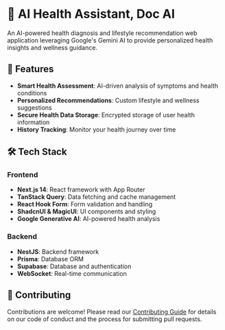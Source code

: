 # 🏥 AI Health Assistant, Doc AI

An AI-powered health diagnosis and lifestyle recommendation web application leveraging Google's Gemini AI to provide personalized health insights and wellness guidance.

## 🌟 Features

- **Smart Health Assessment**: AI-driven analysis of symptoms and health conditions
- **Personalized Recommendations**: Custom lifestyle and wellness suggestions
- **Secure Health Data Storage**: Encrypted storage of user health information
- **History Tracking**: Monitor your health journey over time

## 🛠️ Tech Stack

### Frontend
- **Next.js 14**: React framework with App Router
- **TanStack Query**: Data fetching and cache management
- **React Hook Form**: Form validation and handling
- **ShadcnUI & MagicUI**: UI components and styling
- **Google Generative AI**: AI-powered health analysis

### Backend
- **NestJS**: Backend framework
- **Prisma**: Database ORM
- **Supabase**: Database and authentication
- **WebSocket**: Real-time communication

## 🤝 Contributing

Contributions are welcome! Please read our [Contributing Guide](CONTRIBUTING.md) for details on our code of conduct and the process for submitting pull requests.
